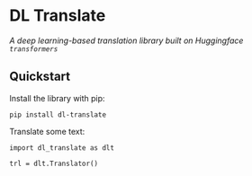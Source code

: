 # DL Translate

*A deep learning-based translation library built on Huggingface `transformers`*

## Quickstart

Install the library with pip:
```
pip install dl-translate
```

Translate some text:
```
import dl_translate as dlt

trl = dlt.Translator()